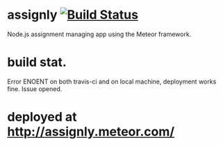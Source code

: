 # assignly [![Build Status](https://travis-ci.org/sqrdcat/assignly.svg?branch=master)](https://travis-ci.org/sqrdcat/assignly)
Node.js assignment managing app using the Meteor framework.

# build stat.

Error ENOENT on both travis-ci and on local machine, deployment works fine. Issue opened.

# deployed at http://assignly.meteor.com/

